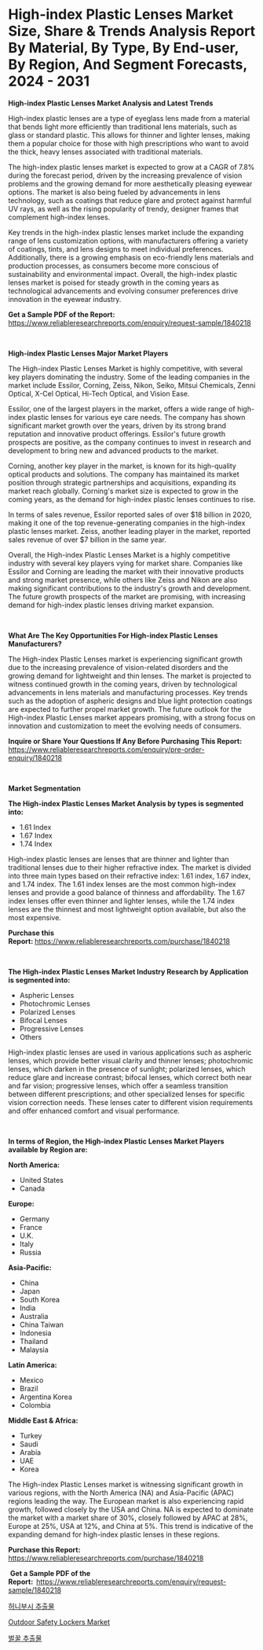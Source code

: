 <p><h1>High-index Plastic Lenses Market Size, Share & Trends Analysis Report By Material, By Type, By End-user, By Region, And Segment Forecasts, 2024 - 2031</h1></p><p><strong>High-index Plastic Lenses Market Analysis and Latest Trends</strong></p>
<p><p>High-index plastic lenses are a type of eyeglass lens made from a material that bends light more efficiently than traditional lens materials, such as glass or standard plastic. This allows for thinner and lighter lenses, making them a popular choice for those with high prescriptions who want to avoid the thick, heavy lenses associated with traditional materials.</p><p>The high-index plastic lenses market is expected to grow at a CAGR of 7.8% during the forecast period, driven by the increasing prevalence of vision problems and the growing demand for more aesthetically pleasing eyewear options. The market is also being fueled by advancements in lens technology, such as coatings that reduce glare and protect against harmful UV rays, as well as the rising popularity of trendy, designer frames that complement high-index lenses.</p><p>Key trends in the high-index plastic lenses market include the expanding range of lens customization options, with manufacturers offering a variety of coatings, tints, and lens designs to meet individual preferences. Additionally, there is a growing emphasis on eco-friendly lens materials and production processes, as consumers become more conscious of sustainability and environmental impact. Overall, the high-index plastic lenses market is poised for steady growth in the coming years as technological advancements and evolving consumer preferences drive innovation in the eyewear industry.</p></p>
<p><strong>Get a Sample PDF of the Report:&nbsp;</strong> <a href="https://www.reliableresearchreports.com/enquiry/request-sample/1840218">https://www.reliableresearchreports.com/enquiry/request-sample/1840218</a></p>
<p>&nbsp;</p>
<p><strong>High-index Plastic Lenses Major Market Players</strong></p>
<p><p>The High-index Plastic Lenses Market is highly competitive, with several key players dominating the industry. Some of the leading companies in the market include Essilor, Corning, Zeiss, Nikon, Seiko, Mitsui Chemicals, Zenni Optical, X-Cel Optical, Hi-Tech Optical, and Vision Ease.</p><p>Essilor, one of the largest players in the market, offers a wide range of high-index plastic lenses for various eye care needs. The company has shown significant market growth over the years, driven by its strong brand reputation and innovative product offerings. Essilor's future growth prospects are positive, as the company continues to invest in research and development to bring new and advanced products to the market.</p><p>Corning, another key player in the market, is known for its high-quality optical products and solutions. The company has maintained its market position through strategic partnerships and acquisitions, expanding its market reach globally. Corning's market size is expected to grow in the coming years, as the demand for high-index plastic lenses continues to rise.</p><p>In terms of sales revenue, Essilor reported sales of over $18 billion in 2020, making it one of the top revenue-generating companies in the high-index plastic lenses market. Zeiss, another leading player in the market, reported sales revenue of over $7 billion in the same year.</p><p>Overall, the High-index Plastic Lenses Market is a highly competitive industry with several key players vying for market share. Companies like Essilor and Corning are leading the market with their innovative products and strong market presence, while others like Zeiss and Nikon are also making significant contributions to the industry's growth and development. The future growth prospects of the market are promising, with increasing demand for high-index plastic lenses driving market expansion.</p></p>
<p>&nbsp;</p>
<p><strong>What Are The Key Opportunities For High-index Plastic Lenses Manufacturers?</strong></p>
<p><p>The High-index Plastic Lenses market is experiencing significant growth due to the increasing prevalence of vision-related disorders and the growing demand for lightweight and thin lenses. The market is projected to witness continued growth in the coming years, driven by technological advancements in lens materials and manufacturing processes. Key trends such as the adoption of aspheric designs and blue light protection coatings are expected to further propel market growth. The future outlook for the High-index Plastic Lenses market appears promising, with a strong focus on innovation and customization to meet the evolving needs of consumers.</p></p>
<p><strong>Inquire or Share Your Questions If Any Before Purchasing This Report:</strong> <a href="https://www.reliableresearchreports.com/enquiry/pre-order-enquiry/1840218">https://www.reliableresearchreports.com/enquiry/pre-order-enquiry/1840218</a></p>
<p>&nbsp;</p>
<p><strong>Market Segmentation</strong></p>
<p><strong>The High-index Plastic Lenses Market Analysis by types is segmented into:</strong></p>
<p><ul><li>1.61 Index</li><li>1.67 Index</li><li>1.74 Index</li></ul></p>
<p><p>High-index plastic lenses are lenses that are thinner and lighter than traditional lenses due to their higher refractive index. The market is divided into three main types based on their refractive index: 1.61 index, 1.67 index, and 1.74 index. The 1.61 index lenses are the most common high-index lenses and provide a good balance of thinness and affordability. The 1.67 index lenses offer even thinner and lighter lenses, while the 1.74 index lenses are the thinnest and most lightweight option available, but also the most expensive.</p></p>
<p><strong>Purchase this Report:&nbsp;</strong><a href="https://www.reliableresearchreports.com/purchase/1840218">https://www.reliableresearchreports.com/purchase/1840218</a></p>
<p>&nbsp;</p>
<p><strong>The High-index Plastic Lenses Market Industry Research by Application is segmented into:</strong></p>
<p><ul><li>Aspheric Lenses</li><li>Photochromic Lenses</li><li>Polarized Lenses</li><li>Bifocal Lenses</li><li>Progressive Lenses</li><li>Others</li></ul></p>
<p><p>High-index plastic lenses are used in various applications such as aspheric lenses, which provide better visual clarity and thinner lenses; photochromic lenses, which darken in the presence of sunlight; polarized lenses, which reduce glare and increase contrast; bifocal lenses, which correct both near and far vision; progressive lenses, which offer a seamless transition between different prescriptions; and other specialized lenses for specific vision correction needs. These lenses cater to different vision requirements and offer enhanced comfort and visual performance.</p></p>
<p>&nbsp;</p>
<p><strong>In terms of Region, the High-index Plastic Lenses Market Players available by Region are:</strong></p>
<p>
    <p> <strong> North America: </strong>
        <ul>
            <li>United States</li>
            <li>Canada</li>
        </ul>
        </p> 
    <p> <strong> Europe: </strong>
        <ul>
            <li>Germany</li>
            <li>France</li>
            <li>U.K.</li>
            <li>Italy</li>
            <li>Russia</li>
        </ul>
        </p> 
    <p> <strong> Asia-Pacific: </strong>
        <ul>
            <li>China</li>
            <li>Japan</li>
            <li>South Korea</li>
            <li>India</li>
            <li>Australia</li>
            <li>China Taiwan</li>
            <li>Indonesia</li>
            <li>Thailand</li>
            <li>Malaysia</li>
        </ul>
        </p> 
    <p> <strong> Latin America: </strong>
        <ul>
            <li>Mexico</li>
            <li>Brazil</li>
            <li>Argentina Korea</li>
            <li>Colombia</li>
        </ul>
        </p> 
    <p> <strong> Middle East & Africa: </strong>
        <ul>
            <li>Turkey</li>
            <li>Saudi</li>
            <li>Arabia</li>
            <li>UAE</li>
            <li>Korea</li>
        </ul>
    </p>
    </p>
<p><p>The High-index Plastic Lenses market is witnessing significant growth in various regions, with the North America (NA) and Asia-Pacific (APAC) regions leading the way. The European market is also experiencing rapid growth, followed closely by the USA and China. NA is expected to dominate the market with a market share of 30%, closely followed by APAC at 28%, Europe at 25%, USA at 12%, and China at 5%. This trend is indicative of the expanding demand for high-index plastic lenses in these regions.</p></p>
<p><strong>Purchase this Report: </strong><a href="https://www.reliableresearchreports.com/purchase/1840218">https://www.reliableresearchreports.com/purchase/1840218</a></p>
<p>&nbsp;<strong>Get a Sample PDF of the Report:&nbsp;&nbsp;</strong><a href="https://www.reliableresearchreports.com/enquiry/request-sample/1840218">https://www.reliableresearchreports.com/enquiry/request-sample/1840218</a></p>
<p><strong></strong></p>
<p><p><a href="https://github.com/JeromeRtyau89966/Market-Research-Report-List-1/blob/main/50834557254.md">허니부시 추출물</a></p><p><a href="https://github.com/Airanohannonzb68e5pb53oc1/Market-Research-Report-List-1/blob/main/outdoor-safety-lockers-market.md">Outdoor Safety Lockers Market</a></p><p><a href="https://github.com/bvubpqd5241630/Market-Research-Report-List-1/blob/main/63851057255.md">벌꿀 추출물</a></p></p>
